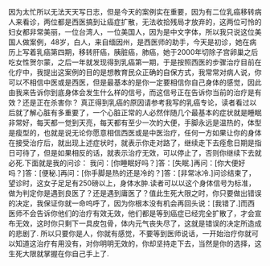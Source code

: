 因为太忙所以无法天天写日志，但是今天的案例实在重要，因为有二位乳癌移转病人来看诊，两位都是西医搞到让癌症扩散，无法收拾残局才放弃的，这两位可怜的妇女都非常美丽，一位台湾人，一位美国人，因为是中文字体，所以我只说这位美国人做案例，48岁，白人，来自缅因州，是西医师的助手，今天是初诊，她在病历上写着乳癌第四期，移转肝癌，胰脏癌，肺癌，她于2000年切除子宫卵巢之后吃女性贺尔蒙，之后一年就发现得到乳癌第一期，于是按照西医的步骤治疗目前在化疗中，我提出这案例的目的是想教育民众正确的自保方式，我常常对病人说，你可以不相信中医或是西医，但是最基本的是你一定要相信你自己身体的感觉，因此由我来告诉你到底身体会发生什么样的信号，而这信号正在告诉你当前的治疗是有效？还是正在杀害你？
真正得到乳癌的原因请参考我写的乳癌专论，读者看过以后就了解心脏有多重要了，一个心脏正常的人必然伴随几个最基本的症状就是睡眠非常好，每天都一觉到天亮，每天都有至少一次的大便，手脚永远是温热的，体型是瘦型的，也就是说无论你愿意相信西医或是中医治疗，任何一方如果让你的身体在接受治疗后，就出现上述症状时，就表示你走对路了，继续走下去痊愈日期是指日可待了，但是如果相反的话，就表示治疗无效，可以停止了，否则你继续下去就必死.下面就是我的问诊：
我问：[你睡眠好吗？]答：[失眠.]再问：[你大便好吗？]答：[便秘.]再问：[你手脚是热的还是冷的？]答：[非常冰冷.]问诊结束了，望诊时，这女子足足有250磅以上，身体水肿.读者可以以这个身体信号为标准，做为判定你是遇到良医了？还是遇到庸医了？值此生死大限之时，你只要做出错误的决定，我保证你就一命呜呼了，因为你根本没有机会再回头说：[我错了.]而西医师不会告诉你他们的治疗有效无效，他们都是等到癌症已经完全扩散了，才会宣布无效，这时你只剩下一具皮包骨，体内元气丧失尽了，这就是错误的决定所造成的悲剧了.
所以只要你是人，你就有感觉，不要等到医师说话，一开始治疗你就可以知道这治疗有用没有，对你明明无效的，你却坚持走下去，当然是你的选择，这生死大限就掌握在你自己手上了.